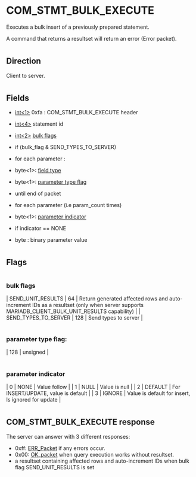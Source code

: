 # COM_STMT_BULK_EXECUTE

Executes a bulk insert of a previously prepared statement.

A command that returns a resultset will return an error (Error packet).

#

## Direction

Client to server.

#

## Fields

* [int<1>](../protocol-data-types.md#fixed-length-integers) 0xfa : COM_STMT_BULK_EXECUTE header
* [int<4>](../protocol-data-types.md#fixed-length-integers) statement id
* [int<2>](../protocol-data-types.md#fixed-length-integers) [bulk flags](#bulk-flags)
* if (bulk_flag & SEND_TYPES_TO_SERVER)

 * for each parameter :

 * byte<1>: [field type](../4-server-response-packets/resultset-row.md#field-types)
 * byte<1>: [parameter type flag](#parameter-type-flag)
* until end of packet

 * for each parameter (i.e param_count times)

 * byte<1>: [parameter indicator](#parameter-indicator)
 * if indicator == NONE

 * byte<n> : binary parameter value

#

## Flags

#

### bulk flags

| SEND_UNIT_RESULTS | 64 | Return generated affected rows and auto-increment IDs as a resultset (only when server supports MARIADB_CLIENT_BULK_UNIT_RESULTS capability) |
| SEND_TYPES_TO_SERVER | 128 | Send types to server |

#

### parameter type flag:

| 128 | unsigned |

#

### parameter indicator

| 0 | NONE | Value follow |
| 1 | NULL | Value is null |
| 2 | DEFAULT | For INSERT/UPDATE, value is default |
| 3 | IGNORE | Value is default for insert, Is ignored for update |

#

## COM_STMT_BULK_EXECUTE response

The server can answer with 3 different responses:

* 0xff: [ERR_Packet](../4-server-response-packets/err_packet.md) if any errors occur.
* 0x00: [OK_packet](../4-server-response-packets/ok_packet.md) when query execution works without resultset.
* a resultset containing affected rows and auto-increment IDs when bulk flag SEND_UNIT_RESULTS is set